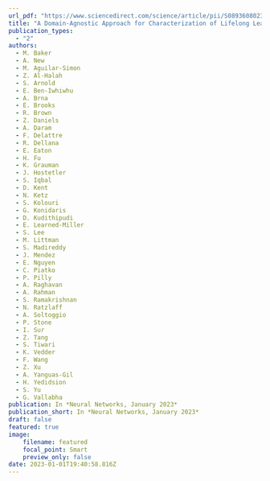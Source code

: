 ```yaml
---
url_pdf: "https://www.sciencedirect.com/science/article/pii/S0893608023000072"
title: "A Domain-Agnostic Approach for Characterization of Lifelong Learning Systems"
publication_types:
  - "2"
authors:
  - M. Baker
  - A. New
  - M. Aguilar-Simon
  - Z. Al-Halah
  - S. Arnold
  - E. Ben-Iwhiwhu
  - A. Brna
  - E. Brooks
  - R. Brown
  - Z. Daniels
  - A. Daram
  - F. Delattre
  - R. Dellana
  - E. Eaton
  - H. Fu
  - K. Grauman
  - J. Hostetler
  - S. Iqbal
  - D. Kent
  - N. Ketz
  - S. Kolouri
  - G. Konidaris
  - D. Kudithipudi
  - E. Learned-Miller
  - S. Lee
  - M. Littman
  - S. Madireddy
  - J. Mendez
  - E. Nguyen
  - C. Piatko
  - P. Pilly
  - A. Raghavan
  - A. Rahman
  - S. Ramakrishnan
  - N. Ratzlaff
  - A. Soltoggio
  - P. Stone
  - I. Sur
  - Z. Tang
  - S. Tiwari
  - K. Vedder
  - F. Wang
  - Z. Xu
  - A. Yanguas-Gil
  - H. Yedidsion
  - S. Yu
  - G. Vallabha
publication: In *Neural Networks, January 2023*
publication_short: In *Neural Networks, January 2023*
draft: false
featured: true
image:
    filename: featured
    focal_point: Smart
    preview_only: false
date: 2023-01-01T19:40:58.816Z
---
```

